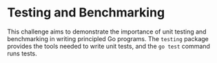 # Testing and Benchmarking

This challenge aims to demonstrate the importance of unit testing and benchmarking in writing principled Go programs. The `testing` package provides the tools needed to write unit tests, and the `go test` command runs tests.
